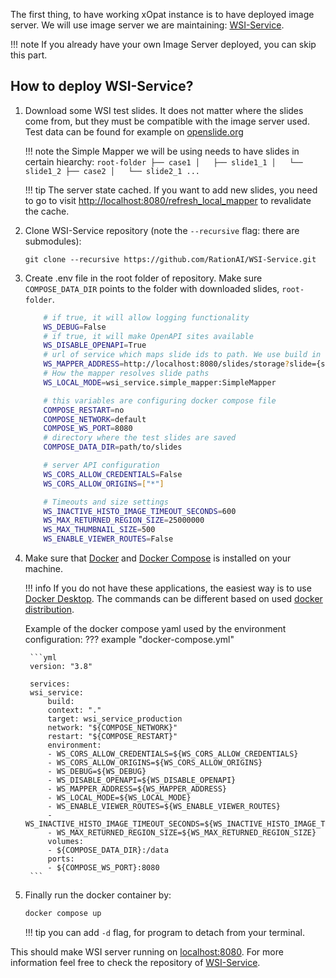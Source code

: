 The first thing, to have working xOpat instance is to have deployed image server.
We will use image server we are maintaining: [WSI-Service](https://github.com/RationAI/WSI-Service).

!!! note 
    If you already have your own Image Server deployed, you can skip this part.

## How to deploy WSI-Service?
1. Download some WSI test slides. It does not matter where the slides come from, but they 
must be compatible with the image server used. Test data can be found for example on [openslide.org](https://openslide.org)

    !!! note
        the Simple Mapper we will be using needs to have slides in certain hiearchy:
        ```
        root-folder
        ├── case1
        │   ├── slide1_1
        │   └── slide1_2
        ├── case2
        │   └── slide2_1
        ...
        ```

    !!! tip
        The server state cached. If you want to add new slides, you need to go to visit [http://localhost:8080/refresh_local_mapper]() 
        to revalidate the cache.

2. Clone WSI-Service repository (note the ```--recursive``` flag: there are submodules):
    ```
    git clone --recursive https://github.com/RationAI/WSI-Service.git
    ``` 

3. Create .env file in the root folder of repository. Make sure ``COMPOSE_DATA_DIR`` points to the
folder with downloaded slides, ``root-folder``.

    ``` bash title=".env"
        # if true, it will allow logging functionality
        WS_DEBUG=False
        # if true, it will make OpenAPI sites available
        WS_DISABLE_OPENAPI=True
        # url of service which maps slide ids to path. We use build in service
        WS_MAPPER_ADDRESS=http://localhost:8080/slides/storage?slide={slide_id}
        # How the mapper resolves slide paths
        WS_LOCAL_MODE=wsi_service.simple_mapper:SimpleMapper

        # this variables are configuring docker compose file
        COMPOSE_RESTART=no
        COMPOSE_NETWORK=default
        COMPOSE_WS_PORT=8080
        # directory where the test slides are saved
        COMPOSE_DATA_DIR=path/to/slides

        # server API configuration
        WS_CORS_ALLOW_CREDENTIALS=False
        WS_CORS_ALLOW_ORIGINS=["*"]

        # Timeouts and size settings
        WS_INACTIVE_HISTO_IMAGE_TIMEOUT_SECONDS=600
        WS_MAX_RETURNED_REGION_SIZE=25000000
        WS_MAX_THUMBNAIL_SIZE=500
        WS_ENABLE_VIEWER_ROUTES=False
    ```

4. Make sure that [Docker](https://docs.docker.com/get-started/) and [Docker Compose](https://docs.docker.com/compose/) is installed on your machine. 
   
    !!! info
        If you do not have these applications, the easiest way is to use [Docker Desktop](https://www.docker.com/products/docker-desktop/).
        The commands can be different based on used [docker distribution](https://docs.docker.com/compose/support-and-feedback/faq/#what-is-the-difference-between-docker-compose-and-docker-compose).
   
    Example of the docker compose yaml used by the environment configuration: 
    ??? example "docker-compose.yml"

        ```yml
        version: "3.8"

        services:
        wsi_service:
            build:
            context: "."
            target: wsi_service_production
            network: "${COMPOSE_NETWORK}"
            restart: "${COMPOSE_RESTART}"
            environment:
            - WS_CORS_ALLOW_CREDENTIALS=${WS_CORS_ALLOW_CREDENTIALS}
            - WS_CORS_ALLOW_ORIGINS=${WS_CORS_ALLOW_ORIGINS}
            - WS_DEBUG=${WS_DEBUG}
            - WS_DISABLE_OPENAPI=${WS_DISABLE_OPENAPI}
            - WS_MAPPER_ADDRESS=${WS_MAPPER_ADDRESS}
            - WS_LOCAL_MODE=${WS_LOCAL_MODE}
            - WS_ENABLE_VIEWER_ROUTES=${WS_ENABLE_VIEWER_ROUTES}
            - WS_INACTIVE_HISTO_IMAGE_TIMEOUT_SECONDS=${WS_INACTIVE_HISTO_IMAGE_TIMEOUT_SECONDS}
            - WS_MAX_RETURNED_REGION_SIZE=${WS_MAX_RETURNED_REGION_SIZE}
            volumes:
            - ${COMPOSE_DATA_DIR}:/data
            ports:
            - ${COMPOSE_WS_PORT}:8080
        ```

5. Finally run the docker container by:
    ```bash
    docker compose up
    ```

    !!! tip
        you can add ```-d``` flag, for program to detach from your terminal.

This should make WSI server running on [localhost:8080](http://localhost:8080). For more information feel free to check the repository of [WSI-Service](https://github.com/RationAI/WSI-Service).
